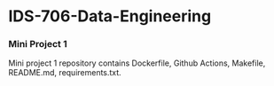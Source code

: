 # IDS-706-Data-Engineering

### Mini Project 1</br>
Mini project 1 repository contains Dockerfile, Github Actions, Makefile, README.md, requirements.txt.
